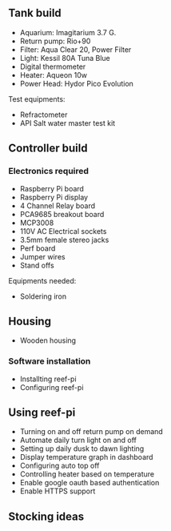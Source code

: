 
## Tank build

- Aquarium: Imagitarium 3.7 G.
- Return pump: Rio+90
- Filter: Aqua Clear 20, Power Filter
- Light: Kessil 80A Tuna Blue
- Digital thermometer
- Heater: Aqueon 10w
- Power Head: Hydor Pico Evolution

 Test equipments:
 - Refractometer
 - API Salt water master test kit


## Controller build

### Electronics required

- Raspberry Pi board
- Raspberry Pi display
- 4 Channel Relay board
- PCA9685 breakout board
- MCP3008
- 110V AC Electrical sockets
- 3.5mm female stereo jacks
- Perf board
- Jumper wires
- Stand offs

Equipments needed:
  - Soldering iron

## Housing

  - Wooden housing

### Software installation

- Installting reef-pi
- Configuring reef-pi

## Using reef-pi

- Turning on and off return pump on demand
- Automate daily turn light on and off
- Setting up daily dusk to dawn lighting
- Display temperature graph in dashboard
- Configuring auto top off
- Controlling heater based on temperature
- Enable google oauth based authentication
- Enable HTTPS support

## Stocking ideas

